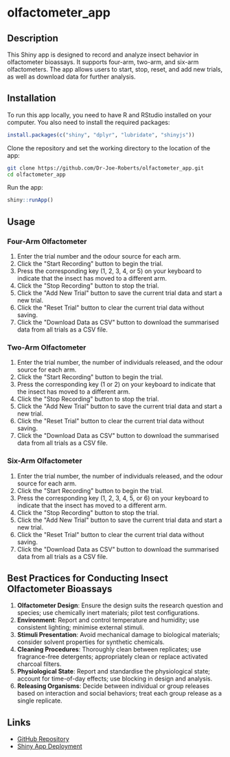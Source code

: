 # olfactometer_app

## Description

This Shiny app is designed to record and analyze insect behavior in olfactometer bioassays. It supports four-arm, two-arm, and six-arm olfactometers. The app allows users to start, stop, reset, and add new trials, as well as download data for further analysis.

## Installation

To run this app locally, you need to have R and RStudio installed on your computer. You also need to install the required packages:

```R
install.packages(c("shiny", "dplyr", "lubridate", "shinyjs"))
```

Clone the repository and set the working directory to the location of the app:

```sh
git clone https://github.com/Dr-Joe-Roberts/olfactometer_app.git
cd olfactometer_app
```

Run the app:

```R
shiny::runApp()
```

## Usage

### Four-Arm Olfactometer

1. Enter the trial number and the odour source for each arm.
2. Click the "Start Recording" button to begin the trial.
3. Press the corresponding key (1, 2, 3, 4, or 5) on your keyboard to indicate that the insect has moved to a different arm.
4. Click the "Stop Recording" button to stop the trial.
5. Click the "Add New Trial" button to save the current trial data and start a new trial.
6. Click the "Reset Trial" button to clear the current trial data without saving.
7. Click the "Download Data as CSV" button to download the summarised data from all trials as a CSV file.

### Two-Arm Olfactometer

1. Enter the trial number, the number of individuals released, and the odour source for each arm.
2. Click the "Start Recording" button to begin the trial.
3. Press the corresponding key (1 or 2) on your keyboard to indicate that the insect has moved to a different arm.
4. Click the "Stop Recording" button to stop the trial.
5. Click the "Add New Trial" button to save the current trial data and start a new trial.
6. Click the "Reset Trial" button to clear the current trial data without saving.
7. Click the "Download Data as CSV" button to download the summarised data from all trials as a CSV file.

### Six-Arm Olfactometer

1. Enter the trial number, the number of individuals released, and the odour source for each arm.
2. Click the "Start Recording" button to begin the trial.
3. Press the corresponding key (1, 2, 3, 4, 5, or 6) on your keyboard to indicate that the insect has moved to a different arm.
4. Click the "Stop Recording" button to stop the trial.
5. Click the "Add New Trial" button to save the current trial data and start a new trial.
6. Click the "Reset Trial" button to clear the current trial data without saving.
7. Click the "Download Data as CSV" button to download the summarised data from all trials as a CSV file.

## Best Practices for Conducting Insect Olfactometer Bioassays

1. **Olfactometer Design**: Ensure the design suits the research question and species; use chemically inert materials; pilot test configurations.
2. **Environment**: Report and control temperature and humidity; use consistent lighting; minimise external stimuli.
3. **Stimuli Presentation**: Avoid mechanical damage to biological materials; consider solvent properties for synthetic chemicals.
4. **Cleaning Procedures**: Thoroughly clean between replicates; use fragrance-free detergents; appropriately clean or replace activated charcoal filters.
5. **Physiological State**: Report and standardise the physiological state; account for time-of-day effects; use blocking in design and analysis.
6. **Releasing Organisms**: Decide between individual or group releases based on interaction and social behaviors; treat each group release as a single replicate.

## Links

- [GitHub Repository](https://github.com/Dr-Joe-Roberts/olfactometer_app)
- [Shiny App Deployment](https://dr-joe-roberts.shinyapps.io/olfactometer_app/)
